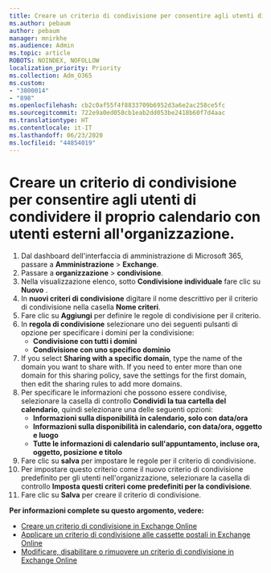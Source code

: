 ```yaml
---
title: Creare un criterio di condivisione per consentire agli utenti di condividere il proprio calendario con utenti esterni all'organizzazione.
ms.author: pebaum
author: pebaum
manager: mnirkhe
ms.audience: Admin
ms.topic: article
ROBOTS: NOINDEX, NOFOLLOW
localization_priority: Priority
ms.collection: Adm_O365
ms.custom:
- "3800014"
- "898"
ms.openlocfilehash: cb2c0af55f4f8833709b6952d3a6e2ac258ce5fc
ms.sourcegitcommit: 722e9a0ed058cb1eab2dd053be2418b60f7d4aac
ms.translationtype: HT
ms.contentlocale: it-IT
ms.lasthandoff: 06/23/2020
ms.locfileid: "44854019"
---
```

# <a name="create-a-sharing-policy-to-allow-your-users-to-share-their-calendar-with-people-outside-your-organization"></a>Creare un criterio di condivisione per consentire agli utenti di condividere il proprio calendario con utenti esterni all'organizzazione.

1. Dal dashboard dell'interfaccia di amministrazione di Microsoft 365, passare a **Amministrazione** > **Exchange**.
2. Passare a **organizzazione** > **condivisione**.
3. Nella visualizzazione elenco, sotto **Condivisione individuale** fare clic su **Nuovo** .
4. In **nuovi criteri di condivisione** digitare il nome descrittivo per il criterio di condivisione nella casella **Nome criteri**.
5. Fare clic su **Aggiungi** per definire le regole di condivisione per il criterio.
6. In **regola di condivisione** selezionare uno dei seguenti pulsanti di opzione per specificare i domini per la condivisione:
    - **Condivisione con tutti i domini**
    - **Condivisione con uno specifico dominio**
8. If you select **Sharing with a specific domain**, type the name of the domain you want to share with. If you need to enter more than one domain for this sharing policy, save the settings for the first domain, then edit the sharing rules to add more domains.
9. Per specificare le informazioni che possono essere condivise, selezionare la casella di controllo **Condividi la tua cartella del calendario**, quindi selezionare una delle seguenti opzioni:
    - **Informazioni sulla disponibilità in calendario, solo con data/ora**
    - **Informazioni sulla disponibilità in calendario, con data/ora, oggetto e luogo**
    - **Tutte le informazioni di calendario sull'appuntamento, incluse ora, oggetto, posizione e titolo**
11. Fare clic su **salva** per impostare le regole per il criterio di condivisione.
12. Per impostare questo criterio come il nuovo criterio di condivisione predefinito per gli utenti nell'organizzazione, selezionare la casella di controllo **Imposta questi criteri come predefiniti per la condivisione**.
13. Fare clic su **Salva** per creare il criterio di condivisione.  

**Per informazioni complete su questo argomento, vedere:**

- [Creare un criterio di condivisione in Exchange Online](https://docs.microsoft.com/exchange/sharing/sharing-policies/create-a-sharing-policy)
- [Applicare un criterio di condivisione alle cassette postali in Exchange Online](https://docs.microsoft.com/exchange/sharing/sharing-policies/apply-a-sharing-policy)
- [Modificare, disabilitare o rimuovere un criterio di condivisione in Exchange Online](https://docs.microsoft.com/exchange/sharing/sharing-policies/modify-a-sharing-policy)